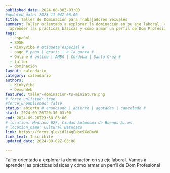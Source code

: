 ```yaml
---
published_date: 2024-08-30Z-03:00
#updated_date: 2023-11-04Z-03:00
title: Taller de Dominación para Trabajadores Sexuales
summary: Taller orientado a explorar la dominación en su eje laboral. Vamos a
  aprender las prácticas básicas y cómo armar un perfil de Dom Profesional
tags:
  - español
  - BDSM
  - KinkyVibe # etiqueta especial #
  - pago # pago | gratis | a la gorra #
  - Online # online | AMBA | Córdoba | Santa Cruz #
  - taller
  - dominación
layout: calendario
category: calendario
authors:
  - KinkyVibe
  - DemonWeb
featured: taller-dominacion-ts-miniatura.png
# force_unlisted: true
#force_unpublished: false
status: abierto # anunciado | abierto | agotadas | cancelado #
start: 2024-09-26T20:30-03:00
end: 2024-09-26T23:30-03:00
# location: Medrano 627, Ciudad Autónoma de Buenos Aires
# location_name: Cultural Batacazo
link: https://forms.gle/idJi4gENpe9XeDmV8
link_text: Inscribite
updated_date: 2024-09-02Z-03:00

---
```

Taller orientado a explorar la dominación en su eje laboral. Vamos a aprender las prácticas básicas y cómo armar un perfil de Dom Profesional
